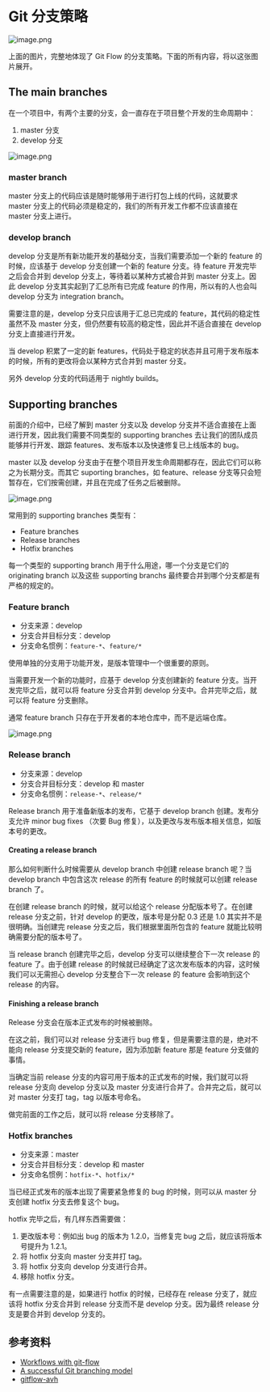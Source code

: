 # Git 分支策略

![image.png](./images/git-flow/git-model.png)

上面的图片，完整地体现了 Git Flow 的分支策略。下面的所有内容，将以这张图片展开。

## The main branches

在一个项目中，有两个主要的分支，会一直存在于项目整个开发的生命周期中：

1. master 分支
1. develop 分支

![image.png](./images/git-flow/01-master-develop.png)

### master branch

master 分支上的代码应该是随时能够用于进行打包上线的代码，这就要求 master 分支上的代码必须是稳定的，我们的所有开发工作都不应该直接在 master 分支上进行。

### develop branch

develop 分支是所有新功能开发的基础分支，当我们需要添加一个新的 feature 的时候，应该基于 develop 分支创建一个新的 feature 分支。待 feature 开发完毕之后会合并到 develop 分支上，等待着以某种方式被合并到 master 分支上。因此 develop 分支其实起到了汇总所有已完成 feature 的作用，所以有的人也会叫 develop 分支为 integration branch。

需要注意的是，develop 分支只应该用于汇总已完成的 feature，其代码的稳定性虽然不及 master 分支，但仍然要有较高的稳定性，因此并不适合直接在 develop 分支上直接进行开发。

当 develop 积累了一定的新 features，代码处于稳定的状态并且可用于发布版本的时候，所有的更改将会以某种方式合并到 master 分支。

另外 develop 分支的代码适用于 nightly builds。

## Supporting branches

前面的介绍中，已经了解到 master 分支以及 develop 分支并不适合直接在上面进行开发，因此我们需要不同类型的 supporting branches 去让我们的团队成员能够并行开发、跟踪 features、发布版本以及快速修复已上线版本的 bug。

master 以及 develop 分支由于在整个项目开发生命周期都存在，因此它们可以称之为长期分支。而其它 suporting branches，如 feature、release 分支等只会短暂存在，它们按需创建，并且在完成了任务之后被删除。

![image.png](./images/git-flow/02-features-hotfix.png)

常用到的 supporting branches 类型有：

- Feature branches
- Release branches
- Hotfix branches

每一个类型的 supporting branch 用于什么用途，哪一个分支是它们的 originating branch 以及这些 supporting branchs 最终要合并到哪个分支都是有严格的规定的。

### Feature branch

- 分支来源：develop
- 分支合并目标分支：develop
- 分支命名惯例：`feature-*`、`feature/*`

使用单独的分支用于功能开发，是版本管理中一个很重要的原则。

当需要开发一个新的功能时，应基于 develop 分支创建新的 feature 分支。当开发完毕之后，就可以将 feature 分支合并到 develop 分支中。合并完毕之后，就可以将 feature 分支删除。

通常 feature branch 只存在于开发者的本地仓库中，而不是远端仓库。

![image.png](./images/git-flow/fb.png)

### Release branch

- 分支来源：develop
- 分支合并目标分支：develop 和 master
- 分支命名惯例：`release-*`、`release/*`

Release branch 用于准备新版本的发布，它基于 develop branch 创建。发布分支允许 minor bug fixes （次要 Bug 修复），以及更改与发布版本相关信息，如版本号的更改。

#### Creating a release branch

那么如何判断什么时候需要从 develop branch 中创建 release branch 呢？当 develop branch 中包含这次 release 的所有 feature 的时候就可以创建 release branch 了。

在创建 release branch 的时候，就可以给这个 release 分配版本号了。在创建 release 分支之前，针对 develop 的更改，版本号是分配 0.3 还是 1.0 其实并不是很明确。当创建完 release 分支之后，我们根据里面所包含的 feature 就能比较明确需要分配的版本号了。

当 release branch 创建完毕之后，develop 分支可以继续整合下一次 release 的 feature 了。由于创建 release 的时候就已经确定了这次发布版本的内容，这时候我们可以无需担心 develop 分支整合下一次 release 的 feature 会影响到这个 release 的内容。

#### Finishing a release branch

Release 分支会在版本正式发布的时候被删除。

在这之前，我们可以对 release 分支进行 bug 修复，但是需要注意的是，绝对不能向 release 分支提交新的 feature，因为添加新 feature 那是 feature 分支做的事情。

当确定当前 release 分支的内容可用于版本的正式发布的时候，我们就可以将 release 分支向 develop 分支以及 master 分支进行合并了。合并完之后，就可以对 master 分支打 tag，tag 以版本号命名。

做完前面的工作之后，就可以将 release 分支移除了。

### Hotfix branches

- 分支来源：master
- 分支合并目标分支：develop 和 master
- 分支命名惯例：`hotfix-*`、`hotfix/*`

当已经正式发布的版本出现了需要紧急修复的 bug 的时候，则可以从 master 分支创建 hotfix 分支去修复这个 bug。

hotfix 完毕之后，有几样东西需要做：

1. 更改版本号：例如出 bug 的版本为 1.2.0，当修复完 bug 之后，就应该将版本号提升为 1.2.1。
2. 将 hotfix 分支向 master 分支并打 tag。
3. 将 hotfix 分支向 develop 分支进行合并。
4. 移除 hotfix 分支。

有一点需要注意的是，如果进行 hotfix 的时候，已经存在 release 分支了，就应该将 hotfix 分支合并到 release 分支而不是 develop 分支。因为最终 release 分支是要合并到 develop 分支的。

## 参考资料

- [Workflows with git-flow](https://www.git-tower.com/learn/git/ebook/en/command-line/advanced-topics/git-flow)
- [A successful Git branching model](https://nvie.com/posts/a-successful-git-branching-model/)
- [gitflow-avh](https://github.com/petervanderdoes/gitflow-avh)
